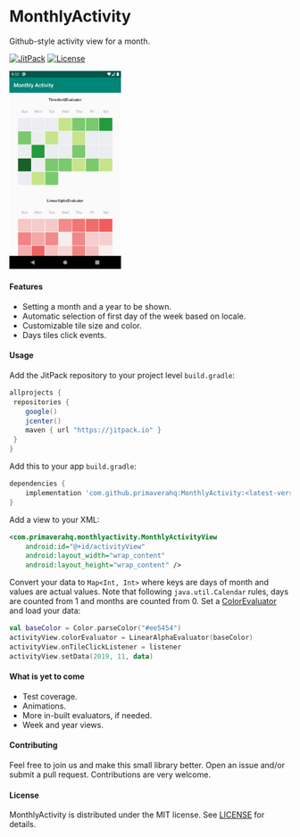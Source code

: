 # MonthlyActivity

Github-style activity view for a month.

[![JitPack](https://jitpack.io/v/primaverahq/MonthlyActivity.svg)](https://jitpack.io/#primaverahq/MonthlyActivity) 
[![License](https://img.shields.io/badge/License-MIT-blue.svg)](https://github.com/primaverahq/MonthlyActivity/blob/master/LICENSE.md) 

<img src="https://raw.githubusercontent.com/primaverahq/MonthlyActivity/master/images/screenshot.png" width="200" />

#### Features

- Setting a month and a year to be shown.
- Automatic selection of first day of the week based on locale.
- Customizable tile size and color.
- Days tiles click events.

#### Usage

Add the JitPack repository to your project level `build.gradle`:

```groovy
allprojects {
 repositories {
    google()
    jcenter()
    maven { url "https://jitpack.io" }
 }
}
```

Add this to your app `build.gradle`:

```groovy
dependencies {
	implementation 'com.github.primaverahq:MonthlyActivity:<latest-version>'
}
```

Add a view to your XML: 

```xml
<com.primaverahq.monthlyactivity.MonthlyActivityView
    android:id="@+id/activityView"
    android:layout_width="wrap_content"
    android:layout_height="wrap_content" />
```
Convert your data to `Map<Int, Int>` where keys are days of month and values are actual values. Note that following `java.util.Calendar` rules, days are counted from 1 and months are counted from 0. Set a [ColorEvaluator](https://github.com/primaverahq/MonthlyActivity/blob/master/library/src/main/java/com/primaverahq/monthlyactivity/ColorEvaluator.kt) and load your data:

```kotlin
val baseColor = Color.parseColor("#ee5454")
activityView.colorEvaluator = LinearAlphaEvaluator(baseColor)
activityView.onTileClickListener = listener
activityView.setData(2019, 11, data)
```

#### What is yet to come
- Test coverage.
- Animations.
- More in-built evaluators, if needed.
- Week and year views.

#### Contributing
Feel free to join us and make this small library better. Open an issue and/or submit a pull request. Contributions are very welcome.

#### License

MonthlyActivity is distributed under the MIT license. See [LICENSE](https://github.com/primaverahq/MonthlyActivity/blob/master/LICENSE.md) for details.
